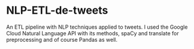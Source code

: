 # NLP-ETL-de-tweets
An ETL pipeline with NLP techniques applied to tweets. I used the Google Cloud Natural Language API with its methods, spaCy and translate for preprocessing and of course Pandas as well.
